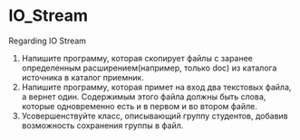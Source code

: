 # IO_Stream
Regarding IO Stream
1. Напишите программу, которая скопирует файлы с заранее
определенным расширением(например, только doc) из
каталога источника в каталог приемник.
2. Напишите программу, которая примет на вход два
текстовых файла, а вернет один. Содержимым этого файла
должны быть слова, которые одновременно есть и в первом и
во втором файле.
3. Усовершенствуйте класс, описывающий группу студентов,
добавив возможность сохранения группы в файл.
